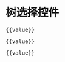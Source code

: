 # 树选择控件

<div id="ex-tree-01">
  <i-tree-select :choices="choices" v-model="value" clearable filterable></i-tree-select>
  <pre>{{value}}</pre>
</div>
<script>
var ex_tree_01 = new Vue({
  el: '#ex-tree-01',
  data: function () {
    var data = [
      {
        id: 'a',
        title: 'parent 1',
        expand: true,
        children: [
          {
            id: 'a1',
            title: 'parent 1-1 - long- long- long- long- long- long',
            expand: true,
            children: [
              {
                id: 'a1-1',
                title: 'leaf 1-1-1- long- long- long- long- long- long'
              },
              {
                id: 'a1-2',
                title: 'leaf 1-1-2'
              }
            ]
          },
          {
            id: 'a2',
            title: 'parent 1-2',
            expand: true,
            children: [
              {
                id: 'a2-1',
                title: 'leaf 1-2-1'
              },
              {
                id: 'a2-2',
                title: 'leaf 1-2-1'
              }
            ]
          }
        ]
      }
    ]
    return {choices: data, value:''}
  }
})
</script>

<div id="ex-tree-02">
  <i-tree-select :choices="choices" v-model="value" multiple filterable></i-tree-select>
  <pre>{{value}}</pre>
</div>
<script>
var ex_tree_02 = new Vue({
  el: '#ex-tree-02',
  data: function () {
    var data = [
      {
        id: 'a',
        title: 'parent 1',
        expand: true,
        children: [
          {
            id: 'a1',
            title: 'parent 1-1 - long- long- long- long- long- long',
            expand: true,
            children: [
              {
                id: 'a1-1',
                title: 'leaf 1-1-1- long- long- long- long- long- long'
              },
              {
                id: 'a1-2',
                title: 'leaf 1-1-2'
              }
            ]
          },
          {
            id: 'a2',
            title: 'parent 1-2',
            expand: true,
            children: [
              {
                id: 'a2-1',
                title: 'leaf 1-2-1'
              },
              {
                id: 'a2-2',
                title: 'leaf 1-2-1'
              }
            ]
          }
        ]
      }
    ]
    return {choices: data, value:''}
  }
})
</script>


<div id="ex-tree-03">
  <i-tree-select :choices="choices" v-model="value" multiple filterable remote
    :remote-query="handleRemoteQuery" :remote-load-data="handleRemoteLoadData"
  ></i-tree-select>
  <pre>{{value}}</pre>
</div>
<script>
var ex_tree_03 = new Vue({
  el: '#ex-tree-03',
  data: function () {
    var data = [
    ]
    return {choices: data, value:''}
  },
  methods: {
    handleRemoteQuery: function (query, callback) {
      var self = this
      setTimeout( function () {
        var data = [
          {
            id: 'a',
            title: 'parent a',
            expand: true,
            children: [
              {
                id: 'a1',
                title: 'parent a1',
                expand: true,
                children: [
                  {
                    id: 'a1-1',
                    title: 'a1-1'
                  },
                  {
                    id: 'a1-2',
                    title: 'a1-2'
                  }
                ]
              },
              {
                id: 'a2',
                title: 'parent a2',
                expand: true,
                children: [
                  {
                    id: 'a2-1',
                    title: 'a2-1'
                  },
                  {
                    id: 'a2-2',
                    title: 'a2-2'
                  }
                ]
              }
            ]
          }
        ]
        callback(data)
      }, 300)
    },
    handleRemoteLoadData: function (item, callback) {
      if (!item) {
        callback([
          {
            id: 'parent', 
            title: 'parent', 
            loading: false, 
            children: []
          }
        ])
      } else {
        callback([
          {
              title: 'children1',
              id: 'children1'
          },
          {
              id: 'children2',
              title: 'children2'
          }
        ])
      }
    }
  }
})
</script>
